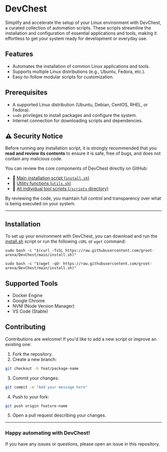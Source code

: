 # DevChest

Simplify and accelerate the setup of your Linux environment with DevChest, a curated collection of automation scripts. These scripts streamline the installation and configuration of essential applications and tools, making it effortless to get your system ready for development or everyday use.

## Features

- Automates the installation of common Linux applications and tools.
- Supports multiple Linux distributions (e.g., Ubuntu, Fedora, etc.).
- Easy-to-follow modular scripts for customization.

## Prerequisites

* A supported Linux distribution (Ubuntu, Debian, CentOS, RHEL, or Fedora).
* `sudo` privileges to install packages and configure the system.
* Internet connection for downloading scripts and dependencies.

## ⚠️ Security Notice

Before running any installation script, it is strongly recommended that you **read and review its contents** to ensure it is safe, free of bugs, and does not contain any malicious code.

You can review the core components of DevChest directly on GitHub:

- 🔧 [Main installation script (`install.sh`)](https://github.com/groot-arena/DevChest/blob/main/install.sh)  
- 🧩 [Utility functions (`utils.sh`)](https://github.com/groot-arena/DevChest/blob/main/utils.sh)  
- 📂 [All individual tool scripts (`/scripts` directory)](https://github.com/groot-arena/DevChest/tree/main/scripts)

By reviewing the code, you maintain full control and transparency over what is being executed on your system.

---

## Installation

To set up your environment with DevChest, you can download and run the [install.sh](https://raw.githubusercontent.com/groot-arena/DevChest/main/install.sh) script or run the following `cURL` or `wget` command:

```
sudo bash -c "$(curl -fsSL https://raw.githubusercontent.com/groot-arena/DevChest/main/install.sh)"
```
```
sudo bash -c "$(wget -qO- https://raw.githubusercontent.com/groot-arena/DevChest/main/install.sh)"
```

## Supported Tools
* Docker Engine
* Google Chrome
* NVM (Node Version Manager)
* VS Code (Stable)

## Contributing
Contributions are welcome! If you'd like to add a new script or improve an existing one:

1. Fork the repository.
2. Create a new branch:
```bash
git checkout -b feat/package-name
```
3. Commit your changes:
```bash
git commit -m "Add your message here"
```
4. Push to your fork:
```bash
git push origin feature-name
```
5. Open a pull request describing your changes.

---

### Happy automating with DevChest!

If you have any issues or questions, please open an issue in this repository.
